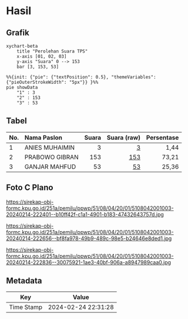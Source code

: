 # Hasil

## Grafik

```mermaid
xychart-beta
    title "Perolehan Suara TPS"
    x-axis [01, 02, 03]
    y-axis "Suara" 0 --> 153
    bar [3, 153, 53]
```

```mermaid
%%{init: {"pie": {"textPosition": 0.5}, "themeVariables": {"pieOuterStrokeWidth": "5px"}} }%%
pie showData
    "1" : 3
    "2" : 153
    "3" : 53
```

## Tabel

| No. | Nama Paslon    | Suara | Suara (raw) | Persentase |
|:--- |:-------------- | -----:| -----------:| ----------:|
| 1   | ANIES MUHAIMIN | 3     | [3][p-1]    | 1,44       |
| 2   | PRABOWO GIBRAN | 153   | [153][p-2]  | 73,21      |
| 3   | GANJAR MAHFUD  | 53    | [53][p-3]   | 25,36      |


[p-1]: https://github.com/gigit-pemilu/pemilu-2024-51-bali/blob/main/pilpres/hitung-suara/sub/51-bali/sub/08-buleleng/sub/04-banjar/sub/2001-banyuseri/sub/003-tps/sub/paslon-1.txt
[p-2]: https://github.com/gigit-pemilu/pemilu-2024-51-bali/blob/main/pilpres/hitung-suara/sub/51-bali/sub/08-buleleng/sub/04-banjar/sub/2001-banyuseri/sub/003-tps/sub/paslon-2.txt
[p-3]: https://github.com/gigit-pemilu/pemilu-2024-51-bali/blob/main/pilpres/hitung-suara/sub/51-bali/sub/08-buleleng/sub/04-banjar/sub/2001-banyuseri/sub/003-tps/sub/paslon-3.txt

## Foto C Plano

https://sirekap-obj-formc.kpu.go.id/251a/pemilu/ppwp/51/08/04/20/01/5108042001003-20240214-222401--b10ff42f-c1a1-4901-b183-47432643757d.jpg

https://sirekap-obj-formc.kpu.go.id/251a/pemilu/ppwp/51/08/04/20/01/5108042001003-20240214-222656--bf8fa978-49b9-489c-98e5-b24646e8ded1.jpg

https://sirekap-obj-formc.kpu.go.id/251a/pemilu/ppwp/51/08/04/20/01/5108042001003-20240214-222836--30075921-1ae3-40bf-906a-a8947989caa0.jpg


## Metadata

| Key        | Value               |
| ---------- | ------------------- |
| Time Stamp | 2024-02-24 22:31:28 |



